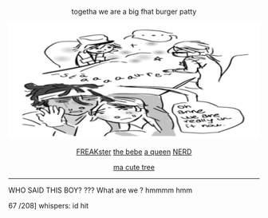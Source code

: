 <div align=center>

togetha we are a big fhat burger patty

<img src="secondbigbadboys.png">

[FREAKster](https://github.com/ChromaDrift) [the bebe](https://github.com/verifiedreality) [a queen](https://github.com/yurivampire) [NERD](https://github.com/stellariism)


[ma cute tree](https://linktr.ee/karinacchi) 

---------

<div align=left>

WHO SAID THIS BOY? ??? What are we ? hmmmm hmm

67 /208] whispers: id hit


 

<!---
yurivampire/yurivampire is a ✨ special ✨ repository because its `README.md` (this file) appears on your GitHub profile.
You can click the Preview link to take a look at your changes.
--->
